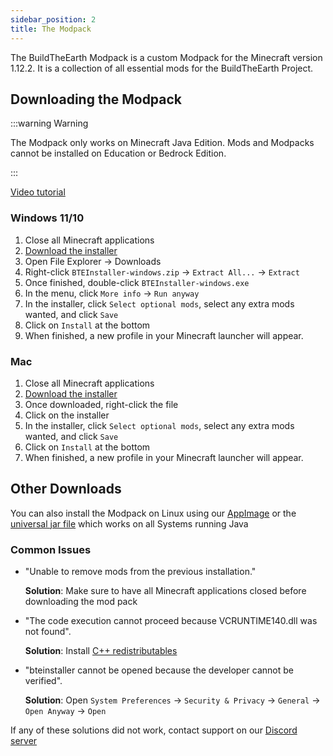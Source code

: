 ```yaml
---
sidebar_position: 2
title: The Modpack
---
```


The BuildTheEarth Modpack is a custom Modpack for the Minecraft version 1.12.2. It is a collection of all essential mods for the BuildTheEarth Project.

## Downloading the Modpack

:::warning Warning

The Modpack only works on Minecraft Java Edition. Mods and Modpacks cannot be installed on Education or Bedrock Edition.

:::

[Video tutorial](https://www.youtube.com/watch?v=T174gWwD1MU)

### Windows 11/10

1. Close all Minecraft applications
2. [Download the installer](https://cdn.buildtheearth.net/static/installer/latest/BTEInstaller-windows.zip)
3. Open File Explorer -> Downloads
4. Right-click `BTEInstaller-windows.zip` -> `Extract All...` -> `Extract`
5. Once finished, double-click `BTEInstaller-windows.exe`
6. In the menu, click `More info` -> `Run anyway`
7. In the installer, click `Select optional mods`, select any extra mods wanted, and click `Save`
8. Click on `Install` at the bottom
9. When finished, a new profile in your Minecraft launcher will appear.

### Mac

1. Close all Minecraft applications
2. [Download the installer](https://cdn.buildtheearth.net/static/installer/latest/BTEInstaller-mac.dmg)
3. Once downloaded, right-click the file
4. Click on the installer
5. In the installer, click `Select optional mods`, select any extra mods wanted, and click `Save`
6. Click on `Install` at the bottom
7. When finished, a new profile in your Minecraft launcher will appear.

## Other Downloads

You can also install the Modpack on Linux using our [AppImage](https://cdn.buildtheearth.net/static/installer/latest/BTEInstaller-linux.AppImage) or the [universal jar file](https://cdn.buildtheearth.net/static/installer/latest/BTEInstaller-universal.jar) which works on all Systems running Java

### Common Issues

* "Unable to remove mods from the previous installation."
  
  **Solution**: Make sure to have all Minecraft applications closed before downloading the mod pack

* "The code execution cannot proceed because VCRUNTIME140.dll was not found".
  
  **Solution**: Install [C++ redistributables](https://www.microsoft.com/en-us/download/confirmation.aspx?id=52685)
  
* "bteinstaller cannot be opened because the developer cannot be verified".

  **Solution**: Open `System Preferences` &rarr; `Security & Privacy` &rarr; `General` &rarr; `Open Anyway` &rarr; `Open`

If any of these solutions did not work, contact support on our [Discord server](https://discord.gg/buildtheearth)
